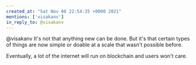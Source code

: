 ```yaml
---
created_at: "Sat Nov 06 22:54:35 +0000 2021"
mentions: ['visakanv']
in_reply_to: @visakanv
---
```


@visakanv It's not that anything new can be done. But it's that certain types of things are now simple or doable at a scale that wasn't possible before.

Eventually, a lot of the internet will run on blockchain and users won't care.